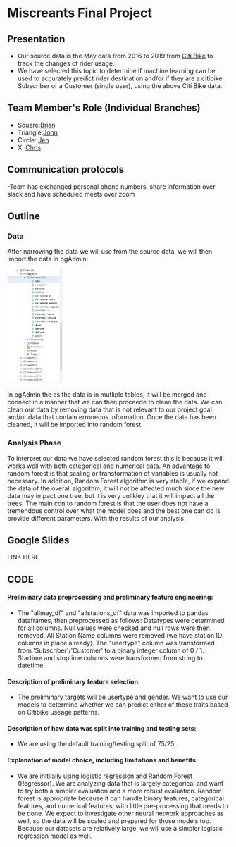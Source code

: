 # Miscreants Final Project #

## Presentation ##
- Our source data is the May data from 2016 to 2019 from [Citi Bike](https://s3.amazonaws.com/tripdata/index.html) to track the changes of rider usage.
- We have selected this topic to determine if machine learning can be used to accurately predict rider destination and/or if they are a citibike Subscriber or a Customer (single user), using the above Citi Bike data. 

## Team Member's Role (Individual Branches) ##
- Square:[Brian](https://github.com/sheepesq/Final_Project/tree/sheepesq_branch)
- Triangle:[John](https://github.com/sheepesq/Final_Project/tree/JohnRamonetti_branch)  
- Circle: [Jen](https://github.com/sheepesq/Final_Project/tree/azarowj_branch)
- X: [Chris](https://github.com/sheepesq/Final_Project/tree/cgruns4_branch)

## Communication protocols ##
-Team has exchanged personal phone numbers, share information over slack and have scheduled meets over zoom

## Outline ## 

###  Data  ### 
After narrowing the data we will use from the source data, we will then import the data in pgAdmin:

<img src = "https://raw.githubusercontent.com/sheepesq/Final_Project/sheepesq_branch/pictures/pg_admin.png" width = "125" height = "260">

In pgAdmin the as the data is in mutliple tables, it will be merged and connect in a manner that we can then proceede to clean the data. We can clean our data by removing data that is not relevant to our project goal and/or data that contain erroneous information. Once the data has been cleaned, it will be imported into random forest. 

### Analysis Phase ###
To interpret our data we have selected random forest this is because it will works well with both categorical and numerical data. An advantage to random forest is that scaling or transformation of variables is usually not necessary. In addition, Random Forest algorithm is very stable, if we expand the data of the overall algorithm, it will not be affected much since the new data may impact one tree, but it is very unlikley that it will impact all the trees. The main con to random forest is that the user does not have a tremendous control over what the model does and the best one can do is provide different parameters.
With the results of our analysis 


## Google Slides ##

LINK HERE

## CODE ##
#### Preliminary data preprocessing and preliminary feature engineering:
  - The "allmay_df" and "allstations_df" data was imported to pandas dataframes, then preprocessed as follows: Datatypes were determined for all columns.  Null values were checked and null rows were then removed.  All Station Name columns were removed (we have station ID columns in place already).  The "usertype" column was transformed from 'Subscriber'/'Customer' to a binary integer column of  0 / 1.  Startime and stoptime columns were transformed from string to datetime.
  
#### Description of preliminary feature selection:
  - The preliminary targets will be usertype and gender.  We want to use our models to determine whether we can predict either of these traits based on Citibike useage patterns.

#### Description of how data was split into training and testing sets:
  - We are using the default training/testing split of 75/25.

#### Explanation of model choice, including limitations and benefits:
  - We are initilally using logistic regression and Random Forest (Regressor).  We are analyzing data that is largely categorical and want to try both a simpler evaluation and a more robust evaluation.  Random forest is appropriate because it can handle binary features, categorical features, and numerical features, with little pre-processing that needs to be done.  We expect to investigate other neural network approaches as well, so the data will be scaled and prepared for those models too.  Because our datasets are relatively large, we will use a simpler logistic regression model as well.




